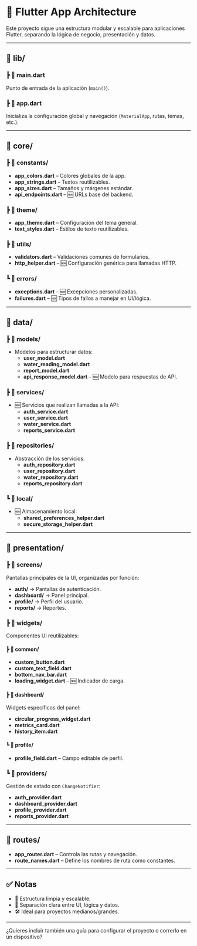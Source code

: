 # 📱 Flutter App Architecture

Este proyecto sigue una estructura modular y escalable para aplicaciones Flutter, separando la lógica de negocio, presentación y datos.

---

## 📁 lib/

### ┣ 📄 main.dart
Punto de entrada de la aplicación (`main()`).

### ┣ 📄 app.dart
Inicializa la configuración global y navegación (`MaterialApp`, rutas, temas, etc.).

---

## 📁 core/

### ┣ 📁 constants/
- **app_colors.dart** – Colores globales de la app.
- **app_strings.dart** – Textos reutilizables.
- **app_sizes.dart** – Tamaños y márgenes estándar.
- **api_endpoints.dart** – 🆕 URLs base del backend.

### ┣ 📁 theme/
- **app_theme.dart** – Configuración del tema general.
- **text_styles.dart** – Estilos de texto reutilizables.

### ┣ 📁 utils/
- **validators.dart** – Validaciones comunes de formularios.
- **http_helper.dart** – 🆕 Configuración genérica para llamadas HTTP.

### ┗ 📁 errors/
- **exceptions.dart** – 🆕 Excepciones personalizadas.
- **failures.dart** – 🆕 Tipos de fallos a manejar en UI/lógica.

---

## 📁 data/

### ┣ 📁 models/
- Modelos para estructurar datos:
  - **user_model.dart**
  - **water_reading_model.dart**
  - **report_model.dart**
  - **api_response_model.dart** – 🆕 Modelo para respuestas de API.

### ┣ 📁 services/
- 🆕 Servicios que realizan llamadas a la API:
  - **auth_service.dart**
  - **user_service.dart**
  - **water_service.dart**
  - **reports_service.dart**

### ┣ 📁 repositories/
- Abstracción de los servicios:
  - **auth_repository.dart**
  - **user_repository.dart**
  - **water_repository.dart**
  - **reports_repository.dart**

### ┗ 📁 local/
- 🆕 Almacenamiento local:
  - **shared_preferences_helper.dart**
  - **secure_storage_helper.dart**

---

## 📁 presentation/

### ┣ 📁 screens/
Pantallas principales de la UI, organizadas por función:
- **auth/** → Pantallas de autenticación.
- **dashboard/** → Panel principal.
- **profile/** → Perfil del usuario.
- **reports/** → Reportes.

### ┣ 📁 widgets/
Componentes UI reutilizables:

#### ┣ 📁 common/
- **custom_button.dart**
- **custom_text_field.dart**
- **bottom_nav_bar.dart**
- **loading_widget.dart** – 🆕 Indicador de carga.

#### ┣ 📁 dashboard/
Widgets específicos del panel:
- **circular_progress_widget.dart**
- **metrics_card.dart**
- **history_item.dart**

#### ┗ 📁 profile/
- **profile_field.dart** – Campo editable de perfil.

### ┗ 📁 providers/
Gestión de estado con `ChangeNotifier`:
- **auth_provider.dart**
- **dashboard_provider.dart**
- **profile_provider.dart**
- **reports_provider.dart**

---

## 📁 routes/

- **app_router.dart** – Controla las rutas y navegación.
- **route_names.dart** – Define los nombres de ruta como constantes.

---

## ✅ Notas

- 🧱 Estructura limpia y escalable.
- 🔄 Separación clara entre UI, lógica y datos.
- 🛠️ Ideal para proyectos medianos/grandes.

---

¿Quieres incluir también una guía para configurar el proyecto o correrlo en un dispositivo?
